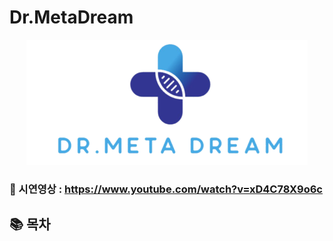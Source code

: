 # Dr.MetaDream

<p align="center">
     <img alt="GitHub language count" src="./Doc/Img/DreamTeam/Dr.MetaDream-Logo.png" height="200" width="450">
</p>

### :movie_camera: 시연영상 : https://www.youtube.com/watch?v=xD4C78X9o6c

## :books: 목차
